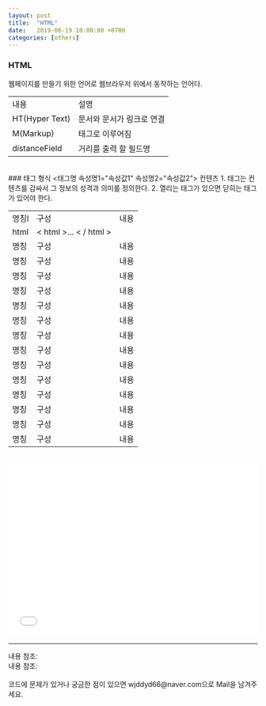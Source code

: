 ```yaml
---
layout: post
title:  "HTML"
date:   2019-06-19 10:00:00 +0700
categories: [others]
---
```


###  HTML
웹페이지를 만들기 위한 언어로 웹브라우저 위에서 동작하는 언어다.  
<link rel = "stylesheet" href ="/static/css/bootstrap.min.css">
<table class="table">
	<tbody>
	<tr>
		<td>내용</td><td>설명</td>
	</tr>
	<tr>
		<td>HT(Hyper Text)</td><td>문서와 문서가 링크로 연결</td>
	</tr>
		<tr>
		<td>M(Markup)</td><td>태그로 이루어짐</td>
	</tr>
		<tr>
		<td>distanceField</td><td>거리를 출력 할 필드명</td>
	</tr>
	</tbody>
</table>
<br>
###  태그 형식
<태그명 속성명1="속성값1" 속성명2="속성값2"> 컨텐츠 </태그명>
1. 태그는 컨텐츠를 감싸서 그 정보의 성격과 의미를 정의한다.
2. 열리는 태그가 있으면 닫히는 태그가 있어야 한다.  
<table class="table">
	<tbody>
	<tr>
		<td>명칭l</td><td>구성</td><td>내용</td>
	</tr>
		<tr>
		<td>html</td><td><
		html
		>...
		<
		/
		html
		>
		</td><td></td>
	</tr>
		<tr>
		<td>명칭</td><td>구성</td><td>내용</td>
	</tr>
		<tr>
		<td>명칭</td><td>구성</td><td>내용</td>
	</tr>
		<tr>
		<td>명칭</td><td>구성</td><td>내용</td>
	</tr>
		<tr>
		<td>명칭</td><td>구성</td><td>내용</td>
	</tr>
		<tr>
		<td>명칭</td><td>구성</td><td>내용</td>
	</tr>
		<tr>
		<td>명칭</td><td>구성</td><td>내용</td>
	</tr>
		<tr>
		<td>명칭</td><td>구성</td><td>내용</td>
	</tr>
		<tr>
		<td>명칭</td><td>구성</td><td>내용</td>
	</tr>
		<tr>
		<td>명칭</td><td>구성</td><td>내용</td>
	</tr>
		<tr>
		<td>명칭</td><td>구성</td><td>내용</td>
	</tr>
		<tr>
		<td>명칭</td><td>구성</td><td>내용</td>
	</tr>
		<tr>
		<td>명칭</td><td>구성</td><td>내용</td>
	</tr>
		<tr>
		<td>명칭</td><td>구성</td><td>내용</td>
	</tr>
		<tr>
		<td>명칭</td><td>구성</td><td>내용</td>
	</tr>
	</tbody>
</table>
<br>


<iframe width="100%" height="350" src="//jsfiddle.net/agaust/3qz105nn/embedded/html,result/dark/" allowfullscreen="allowfullscreen" frameborder="0"></iframe>

<hr>
내용 참조: <https://opentutorials.org/course/1073/10><br>
내용 참조: <http://egloos.zum.com/fundoodle/v/3131696><br>
<br>
코드에 문제가 있거나 궁금한 점이 있으면 wjddyd66@naver.com으로  Mail을 남겨주세요.
